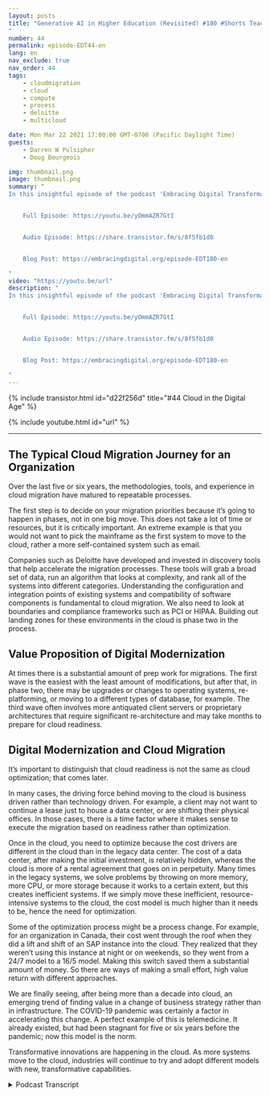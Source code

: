 ```yaml
---
layout: posts
title: "Generative AI in Higher Education (Revisited) #180 #Shorts Teaching Students
"
number: 44
permalink: episode-EDT44-en
lang: en
nav_exclude: true
nav_order: 44
tags:
    - cloudmigration
    - cloud
    - compute
    - process
    - deloitte
    - multicloud

date: Mon Mar 22 2021 17:00:00 GMT-0700 (Pacific Daylight Time)
guests:
    - Darren W Pulsipher
    - Doug Bourgeois

img: thumbnail.png
image: thumbnail.png
summary: "
In this insightful episode of the podcast 'Embracing Digital Transformation', host Darren Pulsipher sheds light on the increasingly prevalent issue of AI generated content, particularly in the academic setting. The episode features an intriguing discussion where Darren relays the experience of identifying artificially created essays among students whose first language isn't English, specifically underlining the recognition of AI-generated text due to its distinctive language. He emphasizes an instance where impactful phrases are used excessively, and subsequently sparks laughter due to its unnatural and profound language. Yet, with empathy and compassion, Darren informs the student about the offence, giving them a zero while also encouraging them to avoid such actions in the future. An engaging podcast episode outlining the crucial intersection of education, artificial intelligence, and academic integrity, this is an eye-opener for educators and students alike in our rapidly digitizing world.


    Full Episode: https://youtu.be/yOmmAZR7GtI


    Audio Episode: https://share.transistor.fm/s/8f5fb1d0


    Blog Post: https://embracingdigital.org/episode-EDT180-en

"
video: "https://youtu.be/url"
description: "
In this insightful episode of the podcast 'Embracing Digital Transformation', host Darren Pulsipher sheds light on the increasingly prevalent issue of AI generated content, particularly in the academic setting. The episode features an intriguing discussion where Darren relays the experience of identifying artificially created essays among students whose first language isn't English, specifically underlining the recognition of AI-generated text due to its distinctive language. He emphasizes an instance where impactful phrases are used excessively, and subsequently sparks laughter due to its unnatural and profound language. Yet, with empathy and compassion, Darren informs the student about the offence, giving them a zero while also encouraging them to avoid such actions in the future. An engaging podcast episode outlining the crucial intersection of education, artificial intelligence, and academic integrity, this is an eye-opener for educators and students alike in our rapidly digitizing world.


    Full Episode: https://youtu.be/yOmmAZR7GtI


    Audio Episode: https://share.transistor.fm/s/8f5fb1d0


    Blog Post: https://embracingdigital.org/episode-EDT180-en

"
---
```


<div>
{% include transistor.html id="d22f256d" title="#44 Cloud in the Digital Age" %}

{% include youtube.html id="url" %}
</div>

---

## The Typical Cloud Migration Journey for an Organization

Over the last five or six years, the methodologies, tools, and experience in cloud migration have matured to repeatable processes. 

The first step is to decide on your migration priorities because it’s going to happen in phases, not in one big move. This does not take a lot of time or resources, but it is critically important. An extreme example is that you would not want to pick the mainframe as the first system to move to the cloud, rather a more self-contained system such as email. 

Companies such as Deloitte have developed and invested in discovery tools that help accelerate the migration processes. These tools will grab a broad set of data, run an algorithm that looks at complexity, and rank all of the systems into different categories. Understanding the configuration and integration points of existing systems and compatibility of software components is fundamental to cloud migration. We also need to look at boundaries and compliance frameworks such as PCI or HIPAA. Building out landing zones for these environments in the cloud is phase two in the process. 

## Value Proposition of Digital Modernization

At times there is a substantial amount of prep work for migrations.  The first wave is the easiest with the least amount of modifications, but after that, in phase two, there may be upgrades or changes to operating systems, re-platforming, or moving to a different types of database, for example. The third wave often involves more antiquated client servers or proprietary architectures that require significant re-architecture and may take months to prepare for cloud readiness.

## Digital Modernization and Cloud Migration

It’s important to distinguish that cloud readiness is not the same as cloud optimization; that comes later. 

In many cases, the driving force behind moving to the cloud is business driven rather than technology driven. For example, a client may not want to continue a lease just to house a data center, or are shifting their physical offices. In those cases, there is a time factor where it makes sense to execute the migration based on readiness rather than optimization. 

Once in the cloud, you need to optimize because the cost drivers are different in the cloud than in the legacy data center. The cost of a data center, after making the initial investment, is relatively hidden, whereas the cloud is more of a rental agreement that goes on in perpetuity. Many times in the legacy systems, we solve problems by throwing on more memory, more CPU, or more storage because it works to a certain extent, but this creates inefficient systems. If we simply move these inefficient, resource-intensive systems to the cloud, the cost model is much higher than it needs to be, hence the need for optimization. 

Some of the optimization process might be a process change. For example, for an organization in Canada, their cost went through the roof when they did a lift and shift of an SAP instance into the cloud. They realized that they weren’t using this instance at night or on weekends, so they went from a 24/7 model to a 16/5 model. Making this switch saved them a substantial amount of money. So there are ways of making a small effort, high value return with different approaches. 

We are finally seeing, after being more than a decade into cloud, an emerging trend of finding value in a change of business strategy rather than in infrastructure.  The COVID-19 pandemic was certainly a factor in accelerating this change. A perfect example of this is telemedicine. It already existed, but had been stagnant for five or six years before the pandemic; now this model is the norm. 

Transformative innovations are happening in the cloud. As more systems move to the cloud, industries will continue to try and adopt different models with new, transformative capabilities. 



<details>
<summary> Podcast Transcript </summary>

<p></p>

</details>
